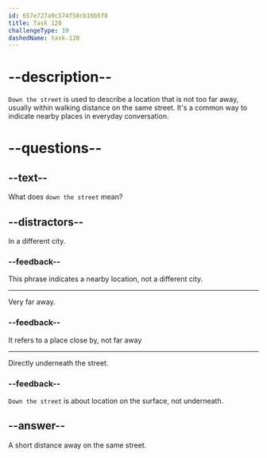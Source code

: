 ```yaml
---
id: 657e727a9c574f58cb16b5f8
title: Task 120
challengeType: 19
dashedName: task-120
---
```


# --description--

`Down the street` is used to describe a location that is not too far away, usually within walking distance on the same street. It's a common way to indicate nearby places in everyday conversation.

# --questions--

## --text--

What does `down the street` mean?

## --distractors--

In a different city.

### --feedback--

This phrase indicates a nearby location, not a different city.

---

Very far away.

### --feedback--

It refers to a place close by, not far away

---

Directly underneath the street.

### --feedback--

`Down the street` is about location on the surface, not underneath.

## --answer--

A short distance away on the same street.

